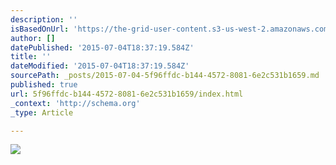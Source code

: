 ```yaml
---
description: ''
isBasedOnUrl: 'https://the-grid-user-content.s3-us-west-2.amazonaws.com/373b047a-dee9-42eb-9c8b-84965afea312.jpg'
author: []
datePublished: '2015-07-04T18:37:19.584Z'
title: ''
dateModified: '2015-07-04T18:37:19.584Z'
sourcePath: _posts/2015-07-04-5f96ffdc-b144-4572-8081-6e2c531b1659.md
published: true
url: 5f96ffdc-b144-4572-8081-6e2c531b1659/index.html
_context: 'http://schema.org'
_type: Article

---
```

![](https://the-grid-user-content.s3-us-west-2.amazonaws.com/373b047a-dee9-42eb-9c8b-84965afea312.jpg)